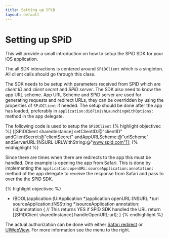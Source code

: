 ```yaml
---
title: Setting up SPiD
layout: default
---
```

Setting up SPiD
===============
This will provide a small introduction on how to setup the SPiD SDK for your iOS application.

The all SDK interactions is centered around `SPiDClient` which is a singleton. All client calls should go through this class.

The SDK needs to be setup with parameters received from SPiD which are _client ID_ and _client secret_ and _SPiD server_. The SDK also need to know the app URL scheme.
App URL Scheme and SPiD server are used for generating requests and redirect URLs, they can be overridden by using the properties of `SPiDClient` if needed.
The setup should be done after the app has loaded, preferably in `application:didFinishLaunchingWithOptions:` method in the app delegate.

The following code is used to setup the `SPiDClient`
{% highlight objectivec %}
[[SPiDClient sharedInstance] setClientID:@"clientID"
                         andClientSecret:@"clientSecret"
                         andAppURLScheme:@"urlScheme"
                            andServerURL:[NSURL URLWithString:@"www.spid.com"]];
{% endhighlight %}

Since there are times when there are redirects to the app this must be handled. One example is opening the app from Safari.
This is done by implementing the `application:openURL:sourceApplication:annotation:` method of the app delegate to receive the response from Safari and pass to over the the SPiD SDK.

{% highlight objectivec %}
- (BOOL)application:(UIApplication *)application openURL:(NSURL *)url sourceApplication:(NSString *)sourceApplication annotation:(id)annotation {
    // This returns YES if SPiD SDK handled the URL
    return [[SPiDClient sharedInstance] handleOpenURL:url];
}
{% endhighlight %}

The actual authorization can be done with either [Safari redirect](getting-started-safari-redirect.html "Safari redirect") or [UIWebView](getting-started-uiwebview.html "UIWebView"). For more information see the menu to the right.